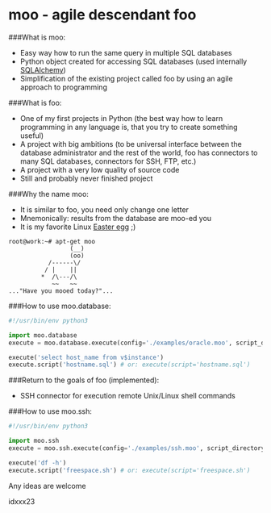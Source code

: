 moo - agile descendant foo
==========================

###What is moo:

 * Easy way how to run the same query in multiple SQL databases
 * Python object created for accessing SQL databases (used internally [SQLAlchemy](http://www.sqlalchemy.org/))
 * Simplification of the existing project called foo by using an agile approach to programming

###What is foo:

 * One of my first projects in Python (the best way how to learn programming in any language is, that you try to create something useful)
 * A project with big ambitions (to be universal interface between the database administrator and the rest of the world, foo has connectors to many SQL databases, connectors for SSH, FTP, etc.)
 * A project with a very low quality of source code
 * Still and probably never finished project
 
###Why the name moo:

 * It is similar to foo, you need only change one letter
 * Mnemonically: results from the database are moo-ed you
 * It is my favorite Linux [Easter egg](http://en.wikipedia.org/wiki/Easter_egg_%28media%29) ;)

```shell
root@work:~# apt-get moo
                 (__) 
                 (oo) 
           /------\/ 
          / |    ||   
         *  /\---/\ 
            ~~   ~~   
..."Have you mooed today?"...
```

###How to use moo.database:

```python
#!/usr/bin/env python3

import moo.database
execute = moo.database.execute(config='./examples/oracle.moo', script_directory='./examples/')

execute('select host_name from v$instance')
execute.script('hostname.sql') # or: execute(script='hostname.sql')
```

###Return to the goals of foo (implemented):
 * SSH connector for execution remote Unix/Linux shell commands

###How to use moo.ssh:

```python
#!/usr/bin/env python3

import moo.ssh
execute = moo.ssh.execute(config='./examples/ssh.moo', script_directory='./examples/')

execute('df -h')
execute.script('freespace.sh') # or: execute(script='freespace.sh')
```

Any ideas are welcome

idxxx23
